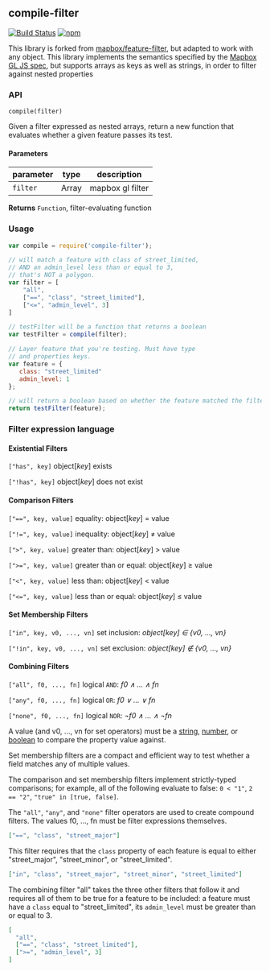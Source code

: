 ## compile-filter

[![Build Status](https://travis-ci.org/gmaclennan/compile-filter.svg?branch=master)](https://travis-ci.org/gmaclennan/compile-filter)
[![npm](https://img.shields.io/npm/v/compile-filter.svg)](https://www.npmjs.com/package/compile-filter)

This library is forked from
[mapbox/feature-filter](https://github.com/mapbox/feature-filter), but adapted
to work with any object. This library implements the semantics specified by the
[Mapbox GL JS spec](https://www.mapbox.com/mapbox-gl-style-spec/#filter), but
supports arrays as keys as well as strings, in order to filter against nested properties

### API

`compile(filter)`

Given a filter expressed as nested arrays, return a new function that evaluates
whether a given feature passes its test.

#### Parameters

| parameter | type  | description      |
| --------- | ----- | ---------------- |
| `filter`  | Array | mapbox gl filter |

**Returns** `Function`, filter-evaluating function

### Usage

```javascript
var compile = require('compile-filter');

// will match a feature with class of street_limited,
// AND an admin_level less than or equal to 3,
// that's NOT a polygon.
var filter = [
    "all",
    ["==", "class", "street_limited"],
    ["<=", "admin_level", 3]
]

// testFilter will be a function that returns a boolean
var testFilter = compile(filter);

// Layer feature that you're testing. Must have type
// and properties keys.
var feature = {
   class: "street_limited"
   admin_level: 1
};

// will return a boolean based on whether the feature matched the filter
return testFilter(feature);
```

### Filter expression language

#### Existential Filters

`["has", key]` object[_key_] exists

`["!has", key]` object[_key_] does not exist

#### Comparison Filters

`["==", key, value]` equality: object[_key_] = value

`["!=", key, value]` inequality: object[_key_] ≠ value

`[">", key, value]` greater than: object[_key_] > value

`[">=", key, value]` greater than or equal: object[_key_] ≥ value

`["<", key, value]` less than: object[_key_] < value

`["<=", key, value]` less than or equal: object[_key_] ≤ value

#### Set Membership Filters

`["in", key, v0, ..., vn]` set inclusion: _object[key] ∈ {v0, ..., vn}_

`["!in", key, v0, ..., vn]` set exclusion: _object[key] ∉ {v0, ..., vn}_

#### Combining Filters

`["all", f0, ..., fn]` logical `AND`: _f0 ∧ ... ∧ fn_

`["any", f0, ..., fn]` logical `OR`: _f0 ∨ ... ∨ fn_

`["none", f0, ..., fn]` logical `NOR`: _¬f0 ∧ ... ∧ ¬fn_

A value (and v0, ..., vn for set operators) must be a [string](#string), [number](#number), or [boolean](#boolean) to compare the property value against.

Set membership filters are a compact and efficient way to test whether a field matches any of multiple values.

The comparison and set membership filters implement strictly-typed comparisons; for example, all of the following evaluate to false: `0 < "1"`, `2 == "2"`, `"true" in [true, false]`.

The `"all"`, `"any"`, and `"none"` filter operators are used to create compound filters. The values f0, ..., fn must be filter expressions themselves.

```json
["==", "class", "street_major"]
```

This filter requires that the `class` property of each feature is equal to either "street_major", "street_minor", or "street_limited".

```json
["in", "class", "street_major", "street_minor", "street_limited"]
```

The combining filter "all" takes the three other filters that follow it and requires all of them to be true for a feature to be included: a feature must have a `class` equal to "street_limited", its `admin_level` must be greater than or equal to 3.

```json
[
  "all",
  ["==", "class", "street_limited"],
  [">=", "admin_level", 3]
]
```
